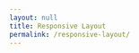 ```yaml
---
layout: null
title: Responsive Layout
permalink: /responsive-layout/
---
```

<link rel="stylesheet" href="{{ "/css/main.css" | prepend: site.baseurl }}">
<header class="header">
	<div ></div>
</header>